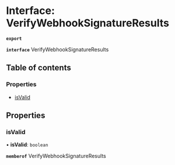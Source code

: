 # Interface: VerifyWebhookSignatureResults

**`export`**

**`interface`** VerifyWebhookSignatureResults

## Table of contents

### Properties

- [isValid](VerifyWebhookSignatureResults.md#isvalid)

## Properties

### isValid

• **isValid**: `boolean`

**`memberof`** VerifyWebhookSignatureResults
